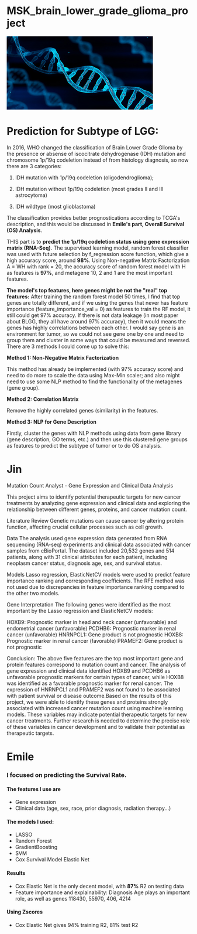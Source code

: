 # MSK_brain_lower_grade_glioma_project

<img src="images/dna_repo.jpg" width="400" height="200"/>


# Prediction for Subtype of LGG: 

In 2016, WHO changed the classification of Brain Lower Grade Glioma by the presence or absense of iscocitrate dehydrogenase (IDH) mutation and chromosome 1p/19q codeletion instead of from histology diagnosis, so now there are 3 categories: 

1) IDH mutation with 1p/19q codeletion (oligodendroglioma); 

2) IDH mutation without 1p/19q codeletion (most grades II and III astrocytoma)

3) IDH wildtype (most glioblastoma)

The classification provides better prognostications according to TCGA's description, and this would be discussed in **Emile's part, Overall Survival (OS) Analysis**.

THIS part is to **predict the 1p/19q codeletion status using gene expression matrix (RNA-Seq)**. The supervised learning model, random forest classifier was used with future selection by f_regression score function, which give a high accuracy score, around **98%**. Using Non-negative Matrix Factorization A = WH with rank = 20, the accuracy score of random forest model with H as features is **97%**, and metagene 10, 2 and 1 are the most important features.

**The model's top features, here genes might be not the "real" top features:**
After training the random forest model 50 times, I find that top genes are totally different, and if we using the genes that never has feature importance (feature_importance_val = 0) as features to train the RF model, it still could get 97% accuracy. If there is not data leakage (in most paper about BLGG, they all have around 97% accuracy), then it would means the genes has highly correlations between each other. I would say gene is an environment for tumor, so we could not see gene one by one and need to group them and cluster in some ways that could be measured and reversed. There are 3 methods I could come up to solve this: 

**Method 1: Non-Negative Matrix Factorization**

This method has already be implemented (with 97% accuracy score) and need to do more to scale the data using Max-Min scaler; and also might need to use some NLP method to find the functionality of the metagenes (gene group). 

**Method 2: Correlation Matrix** 

Remove the highly correlated genes (similarity) in the features. 

**Method 3: NLP for Gene Description** 

Firstly, cluster the genes with NLP methods using data from gene library (gene description, GO terms, etc.) and then use this clustered gene groups as features to predict the subtype of tumor or to do OS analysis.



# Jin

Mutation Count Analyst - Gene Expression and Clinical Data Analysis

This project aims to identify potential therapeutic targets for new cancer treatments by analyzing gene expression and clinical data and exploring the relationship between different genes, proteins, and cancer mutation count.

Literature Review
Genetic mutations can cause cancer by altering protein function, affecting crucial cellular processes such as cell growth.

Data
The analysis used gene expression data generated from RNA sequencing (RNA-seq) experiments and clinical data associated with cancer samples from cBioPortal. The dataset included 20,532 genes and 514 patients, along with 31 clinical attributes for each patient, including neoplasm cancer status, diagnosis age, sex, and survival status.

Models
Lasso regression, ElasticNetCV models were used to predict feature importance ranking and corresponding coefficients. The RFE method was not used due to discrepancies in feature importance ranking compared to the other two models.

Gene Interpretation
The following genes were identified as the most important by the Lasso regression and ElasticNetCV models:

HOXB9: Prognostic marker in head and neck cancer (unfavorable) and endometrial cancer (unfavorable)
PCDHB6: Prognostic marker in renal cancer (unfavorable)
HNRNPCL1: Gene product is not prognostic
HOXB8: Prognostic marker in renal cancer (favorable)
PRAMEF2: Gene product is not prognostic

Conclusion: 
The above five features are the top most important gene and protein features correspond to mutation count and cancer. The analysis of gene expression and clinical data identified HOXB9 and PCDHB6 as unfavorable prognostic markers for certain types of cancer, while HOXB8 was identified as a favorable prognostic marker for renal cancer. The expression of HNRNPCL1 and PRAMEF2 was not found to be associated with patient survival or disease outcome.Based on the results of this project, we were able to identify these genes and proteins strongly associated with increased cancer mutation count using machine learning models. These variables may indicate potential therapeutic targets for new cancer treatments. Further research is needed to determine the precise role of these variables in cancer development and to validate their potential as therapeutic targets. 

# Emile

### I focused on predicting the **Survival Rate**. 

#### The features I use are
- Gene expression
- Clinical data (age, sex, race, prior diagnosis, radiation therapy...)

#### The models I used:

- LASSO
- Random Forest
- GradientBoosting
- SVM
- Cox Survival Model Elastic Net

#### Results
- Cox Elastic Net is the only decent model, with **87%** R2 on testing data
- Feature importance and explainability: Diagnosis Age plays an important role, as well as genes 118430, 55970, 406, 4214

#### Using Zscores

- Cox Elastic Net gives 94% training R2, 81% test R2
